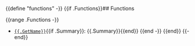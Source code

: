 {{define "functions" -}}
{{if .Functions}}## Functions

{{range .Functions -}}
 - [`{{.GetName}}`]({{.GetName}}){{if .Summary}}: {{.Summary}}{{end}}
{{end -}}
{{end}}
{{- end}}